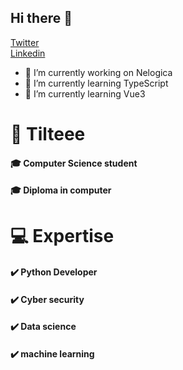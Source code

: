 ## Hi there 👋
<a href="https://twitter.com/Tiltzada" class="button big">Twitter</a>   
<a href="https://www.linkedin.com/in/carlos-alberto-filho/" class="button big">Linkedin</a>

- 🔭 I’m currently working on Nelogica
- 🌱 I’m currently learning TypeScript
- 🌱 I’m currently learning Vue3

# 🧍 Tilteee
####         🎓 Computer Science student
#### 🎓 Diploma in computer

#  💻 Expertise
#### ✔️ Python Developer
#### ✔️ Cyber security 
#### ✔️ Data science
#### ✔️ machine learning

